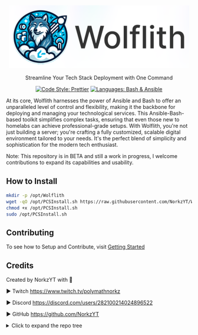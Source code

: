 <p align="center">
    <img src="Docs/content/assets/img/wolflith-cover-rl.png" width="490">
</p>

<p align="center">Streamline Your Tech Stack Deployment with One Command</p>

<div align="center">
  
[![Code Style: Prettier](https://img.shields.io/badge/code_style-Prettier-00BCD4.svg?style=flat)](https://github.com/prettier/prettier)
[![Languages: Bash & Ansible](https://img.shields.io/badge/languages-Bash%20|%20Ansible-007BFF.svg?style=flat)]()

</div>

At its core, Wolflith harnesses the power of Ansible and Bash to offer an unparalleled level of control and flexibility, making it the backbone for deploying and managing your technological services. This Ansible-Bash-based toolkit simplifies complex tasks, ensuring that even those new to homelabs can achieve professional-grade setups. With Wolflith, you're not just building a server; you're crafting a fully customized, scalable digital environment tailored to your needs. It's the perfect blend of simplicity and sophistication for the modern tech enthusiast.

Note: This repository is in BETA and still a work in progress, I welcome contributions to expand its capabilities and usability.

## How to Install

```bash
mkdir -p /opt/Wolflith
wget -qO /opt/PCSInstall.sh https://raw.githubusercontent.com/NorkzYT/Wolflith/main/PCSMenu/PCSInstall.sh
chmod +x /opt/PCSInstall.sh
sudo /opt/PCSInstall.sh
```

## Contributing

To see how to Setup and Contribute, visit [Getting Started](./DEVELOPERS.md)

## Credits

Created by NorkzYT with 💛

► Twitch <https://www.twitch.tv/polymathnorkz>

► Discord <https://discord.com/users/282100214024896522>

► GitHub <https://github.com/NorkzYT>

<details>
<summary>Click to expand the repo tree</summary>

### Tree Generated by markdown-notes-tree

---

<!-- tree generated by markdown-notes-tree starts here -->

- [**Ansible**](Ansible)
  - [**adhoc**](Ansible/adhoc)
    - [adhoc commands](Ansible/adhoc/adhoc.md)
  - [**collections**](Ansible/collections)
  - [**inventory**](Ansible/inventory)
  - [**k3s**](Ansible/k3s)
  - [**playbooks**](Ansible/playbooks)
  - [**templates**](Ansible/templates)
- [**Auto**](Auto)
- [**Docker**](Docker)
  - [**AMD64**](Docker/AMD64)
    - [**AppFlowy**](Docker/AMD64/appflowy)
    - [**Browserless**](Docker/AMD64/browserless)
    - [**Discord**](Docker/AMD64/discord)
    - [**Docker-OSX**](Docker/AMD64/docker-osx)
    - [**dupeguru**](Docker/AMD64/dupeguru)
    - [**GitLab Repo Sync (Mirror)**](Docker/AMD64/gitlab)
    - [**guacd**](Docker/AMD64/guacd)
    - [**krusader**](Docker/AMD64/krusader)
    - [**meshcentral**](Docker/AMD64/meshcentral)
    - [**pwm**](Docker/AMD64/pwm)
    - [**shinpuru**](Docker/AMD64/shinpuru)
    - [**WebNut**](Docker/AMD64/webnut)
  - [**ARM64**](Docker/ARM64)
    - [**GitLab Repo Sync (Mirror)**](Docker/ARM64/gitlab)
    - [**squid-auth**](Docker/ARM64/squid-auth)
  - [**Both**](Docker/Both)
    - [**1password**](Docker/Both/1password)
    - [**adminer**](Docker/Both/adminer)
    - [**guacamole**](Docker/Both/apacheguacamole)
    - [**authelia**](Docker/Both/authelia)
      - [**config**](Docker/Both/authelia/config)
    - [**authentik**](Docker/Both/authentik)
    - [**binfmt**](Docker/Both/binfmt)
    - [**bookstack**](Docker/Both/bookstack)
    - [**cloudcmd**](Docker/Both/cloudcmd)
    - [**cloudflared**](Docker/Both/cloudflared)
      - [**config**](Docker/Both/cloudflared/config)
    - [**coder**](Docker/Both/coder)
    - [**CodeServer**](Docker/Both/codeserver)
    - [**cryptgeon**](Docker/Both/cryptgeon)
    - [**Dashy**](Docker/Both/dashy)
    - [**db-backup**](Docker/Both/db-backup)
    - [**discordchatexporter**](Docker/Both/discordchatexporter)
    - [**doublecommander**](Docker/Both/doublecommander)
    - [**dozzle**](Docker/Both/dozzle)
    - [**dupeguru**](Docker/Both/dupeguru)
    - [**duplicati**](Docker/Both/duplicati)
    - [**endlessh**](Docker/Both/endlessh)
    - [**firefly-iii**](Docker/Both/firefly-iii)
    - [**flame**](Docker/Both/flame)
    - [**floatplane-downloader**](Docker/Both/floatplane-downloader)
    - [**gitlab-runner**](Docker/Both/gitlabrunner)
    - [**gokapi**](Docker/Both/gokapi)
    - [**grafana**](Docker/Both/grafana)
    - [**grocy**](Docker/Both/grocy)
    - [**homechart**](Docker/Both/homechart)
    - [**influxdb**](Docker/Both/influxdb)
    - [**joplin**](Docker/Both/joplin)
    - [**linkace**](Docker/Both/linkace)
    - [**littlelink-server**](Docker/Both/littlelinkserver)
    - [**mariadb**](Docker/Both/mariadb)
    - [**memcached**](Docker/Both/memcached)
    - [**mongodb**](Docker/Both/mongodb)
    - [**monitorss**](Docker/Both/monitorss)
    - [**n8n**](Docker/Both/n8n)
    - [**nginx_proxy_manager**](Docker/Both/nginx_proxy_manager)
    - [**node-red**](Docker/Both/node-red)
    - [**ntp**](Docker/Both/ntp)
    - [**organizrv2**](Docker/Both/organizrv2)
    - [**paperless-ngx**](Docker/Both/paperless-ngx)
    - [**passwdpusher**](Docker/Both/passwdpusher)
    - [**photoprism**](Docker/Both/photoprism)
      - [**photoprism-1**](Docker/Both/photoprism/photoprism-1)
      - [**photoprism-2**](Docker/Both/photoprism/photoprism-2)
      - [**photoprism-3**](Docker/Both/photoprism/photoprism-3)
    - [**portainer**](Docker/Both/portainer)
    - [**postgresql**](Docker/Both/postgresql)
    - [**proxy.py**](Docker/Both/proxy.py)
    - [**pterodactyl**](Docker/Both/pterodactyl)
      - [**pterodactyl-panel**](Docker/Both/pterodactyl/pterodactyl-panel)
      - [**pterodactyl-wings**](Docker/Both/pterodactyl/pterodactyl-wings)
    - [**putty**](Docker/Both/putty)
    - [**redis**](Docker/Both/redis)
    - [**searxng**](Docker/Both/searxng)
    - [**solr**](Docker/Both/solr)
    - [**speedtest**](Docker/Both/speedtest)
    - [**Squid**](Docker/Both/squid)
    - [**Syncthing**](Docker/Both/syncthing)
    - [**tailscale**](Docker/Both/tailscale)
    - [**tdarr**](Docker/Both/tdarr)
    - [**Traefik**](Docker/Both/traefik)
      - [**config**](Docker/Both/traefik/config)
    - [**tubearchivist**](Docker/Both/tubearchivist)
    - [**Ubuntu-Desktop**](Docker/Both/ubuntu-desktop)
    - [**uptimekuma**](Docker/Both/uptimekuma)
    - [**Vault**](Docker/Both/vault)
      - [**config**](Docker/Both/vault/config)
    - [**vwarden**](Docker/Both/vwarden)
    - [**watchtower**](Docker/Both/watchtower)
    - [**webtop**](Docker/Both/webtop)
    - [**WGEasy**](Docker/Both/wgeasy)
    - [**wikijs**](Docker/Both/wikijs)
    - [**wireguard**](Docker/Both/wireguard)
- [**Documentation**](Docs)
  - [**content**](Docs/content)
    - [**assets**](Docs/content/assets)
      - [**img**](Docs/content/assets/img)
  - [**Linux**](Docs/Linux)
    - [**Shells**](Docs/Linux/Shells)
      - [**INSTALL ZSH SHELL IN WSL / WSL2**](Docs/Linux/Shells/Powerlevel10k.md)
      - [Shell info](Docs/Linux/Shells/ShellInfo.md)
    - [**To create a new user account named username using the adduser command you would run:**](Docs/Linux/adduser.md)
    - [Auto Execute Commands/Scripts During Reboot or Startup](Docs/Linux/H-W-T-StartupScript.md)
    - [Chmod](Docs/Linux/permissions.md)
  - [How to get more FreeForever Oracle Cloud Accounts](Docs/FreeForeverOracle.md)
- [**K8s**](K8s)
  - [**cloudflare**](K8s/cloudflare)
  - [**gitlab runner**](K8s/gitlab-runner)
  - [**kube-prometheus-stack**](K8s/kube-prometheus-stack)
  - [**nextcloud**](K8s/nextcloud)
  - [**pterodactyl**](K8s/pterodactyl)
    - [**panel**](K8s/pterodactyl/panel)
      - [**node**](K8s/pterodactyl/panel/node)
  - [**traefik cert-manager let's encrypt**](K8s/traefik-cert-manager)
    - [**cert-manager**](K8s/traefik-cert-manager/cert-manager)
      - [**certificates**](K8s/traefik-cert-manager/cert-manager/certificates)
        - [**production**](K8s/traefik-cert-manager/cert-manager/certificates/production)
        - [**staging**](K8s/traefik-cert-manager/cert-manager/certificates/staging)
      - [**issuers**](K8s/traefik-cert-manager/cert-manager/issuers)
    - [**nginx**](K8s/traefik-cert-manager/nginx)
    - [**traefik**](K8s/traefik-cert-manager/traefik)
      - [**dashboard**](K8s/traefik-cert-manager/traefik/dashboard)
  - [**traefik + kubernetes**](K8s/traefik2-k3s-rancher)
    - [**config**](K8s/traefik2-k3s-rancher/config)
    - [**config-ingress-route**](K8s/traefik2-k3s-rancher/config-ingress-route)
      - [**kubernetes**](K8s/traefik2-k3s-rancher/config-ingress-route/kubernetes)
  - [**Uptime Kuma**](K8s/uptime-kuma)
- [**PCSMenu**](PCSMenu)
  - [**Functions**](PCSMenu/Functions)
    - [**Ansible**](PCSMenu/Functions/Ansible)
      - [**Setup Linux Machine**](<PCSMenu/Functions/Ansible/Setup Linux Machine>)
      - [**Update Hosts**](<PCSMenu/Functions/Ansible/Update Hosts>)
    - [**Docker**](PCSMenu/Functions/Docker)
      - [**Docker Install**](<PCSMenu/Functions/Docker/Docker Install>)
      - [**Docker Update**](<PCSMenu/Functions/Docker/Docker Update>)
      - [**Provision Docker Service**](<PCSMenu/Functions/Docker/Provision Docker Service>)
      - [**Scripts**](PCSMenu/Functions/Docker/Scripts)
    - [**Proxmox**](PCSMenu/Functions/Proxmox)
      - [**Provision LXC with Docker Service**](<PCSMenu/Functions/Proxmox/Provision LXC with Docker Service>)
      - [**Scripts**](PCSMenu/Functions/Proxmox/Scripts)
    - [**Scripts**](PCSMenu/Functions/Scripts)
    - [**Tools**](PCSMenu/Functions/Tools)
      - [**Run Script-Return Output**](<PCSMenu/Functions/Tools/Run Script-Return Output>)
- [**Scripts**](Scripts)
  - [**Vault**](Scripts/Vault)
    - [**old**](Scripts/Vault/old)
- [**Temp**](Temp)
  - [**Auto**](Temp/Auto)
  - [**Bin**](Temp/Bin)
- [Developing Wolflith](DEVELOPERS.md)

<!-- tree generated by markdown-notes-tree ends here -->
